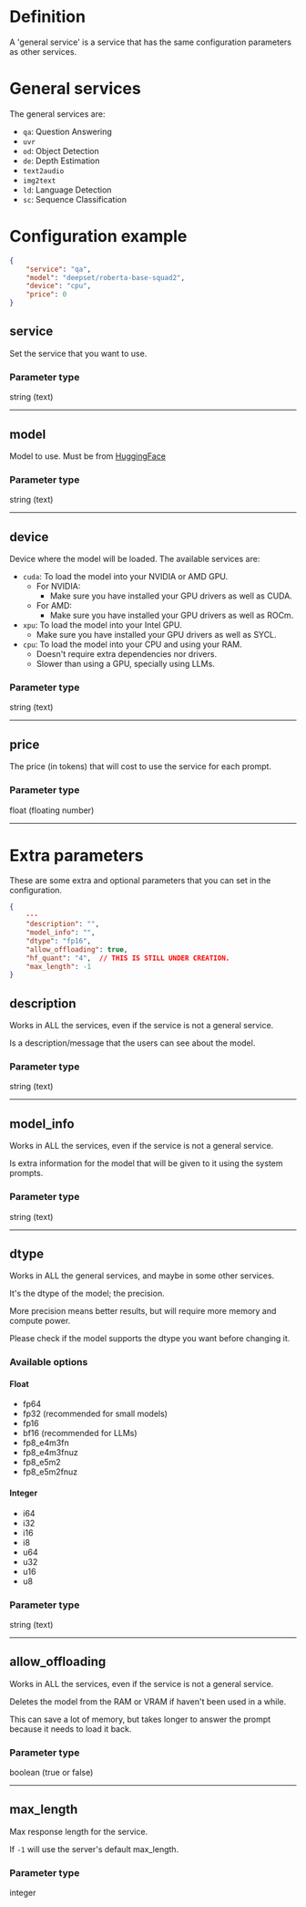 # Definition
A 'general service' is a service that has the same configuration parameters as other services.

# General services
The general services are:
- `qa`: Question Answering
- `uvr`
- `od`: Object Detection
- `de`: Depth Estimation
- `text2audio`
- `img2text`
- `ld`: Language Detection
- `sc`: Sequence Classification

# Configuration example
```json
{
    "service": "qa",
    "model": "deepset/roberta-base-squad2",
    "device": "cpu",
    "price": 0
}
```

## service
Set the service that you want to use.

### Parameter type
string (text)

---

## model
Model to use. Must be from [HuggingFace](https://huggingface.co)

### Parameter type
string (text)

---

## device
Device where the model will be loaded.
The available services are:
- `cuda`: To load the model into your NVIDIA or AMD GPU.
    - For NVIDIA:
        - Make sure you have installed your GPU drivers as well as CUDA.
    - For AMD:
        - Make sure you have installed your GPU drivers as well as ROCm.
- `xpu`: To load the model into your Intel GPU.
    - Make sure you have installed your GPU drivers as well as SYCL.
- `cpu`: To load the model into your CPU and using your RAM.
    - Doesn't require extra dependencies nor drivers.
    - Slower than using a GPU, specially using LLMs.

### Parameter type
string (text)

---

## price
The price (in tokens) that will cost to use the service for each prompt.

### Parameter type
float (floating number)

---

# Extra parameters
These are some extra and optional parameters that you can set in the configuration.
```json
{
    ···
    "description": "",
    "model_info": "",
    "dtype": "fp16",
    "allow_offloading": true,
    "hf_quant": "4",  // THIS IS STILL UNDER CREATION.
    "max_length": -1
}
```

## description
Works in ALL the services, even if the service is not a general service.

Is a description/message that the users can see about the model.

### Parameter type
string (text)

---

## model_info
Works in ALL the services, even if the service is not a general service.

Is extra information for the model that will be given to it using the system prompts.

### Parameter type
string (text)

---

## dtype
Works in ALL the general services, and maybe in some other services.

It's the dtype of the model; the precision.

More precision means better results, but will require more memory and compute power.

Please check if the model supports the dtype you want before changing it.

### Available options
#### Float
- fp64
- fp32 (recommended for small models)
- fp16
- bf16 (recommended for LLMs)
- fp8_e4m3fn
- fp8_e4m3fnuz
- fp8_e5m2
- fp8_e5m2fnuz

#### Integer
- i64
- i32
- i16
- i8
- u64
- u32
- u16
- u8

### Parameter type
string (text)

---

## allow_offloading
Works in ALL the services, even if the service is not a general service.

Deletes the model from the RAM or VRAM if haven't been used in a while.

This can save a lot of memory, but takes longer to answer the prompt because it needs to load it back.

### Parameter type
boolean (true or false)

---

## max_length
Max response length for the service.

If `-1` will use the server's default max_length.

### Parameter type
integer
